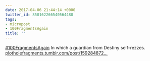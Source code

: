 ```yaml
---
date: 2017-04-06 21:44:14 +0000
twitter_id: 850162266540564480
tags:
- micropost
- 100FragmentsAgain
title: ''
---
```


[#100FragmentsAgain](https://twitter.com/hashtag/100FragmentsAgain) In which a guardian from Destiny self-rezzes. [plotholefragments.tumblr.com/post/159284872…](http://plotholefragments.tumblr.com/post/159284872681/100fragmentsagain-day-3)
